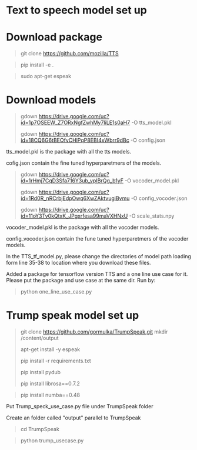 # Text to speech model set up
# Download package
> git clone https://github.com/mozilla/TTS

> pip install -e .

> sudo apt-get espeak
# Download models
> gdown https://drive.google.com/uc?id=1p7OSEEW_Z7ORxNgfZwhMy7IiLE1s0aH7 -O tts_model.pkl
> 
> gdown https://drive.google.com/uc?id=18CQ6G6tBEOfvCHlPqP8EBI4xWbrr9dBc -O config.json

tts_model.pkl is the package with all the tts models.

cofig.json contain the fine tuned hyperparetmers of the models.

>gdown https://drive.google.com/uc?id=1rHmj7CqD3Sfa716Y3ub_vpIBrQg_b1yF -O vocoder_model.pkl
>
>gdown https://drive.google.com/uc?id=1Rd0R_nRCrbjEdpOwq6XwZAktvugiBvmu -O config_vocoder.json
>
>gdown https://drive.google.com/uc?id=11oY3Tv0kQtxK_JPgxrfesa99maVXHNxU -O scale_stats.npy

vocoder_model.pkl is the package with all the vocoder models.

config_vocoder.json contain the fune tuned hyperparetmers of the  vocoder models. 

In the TTS_tf_model.py, please change the directories of model path loading form line 35-38 to location where you download these files.

Added a package for tensorflow version TTS and a one line use case for it. Please put the package and use case at the same dir. Run by:

> python one_line_use_case.py 

# Trump speak model set up
>git clone https://github.com/gormulka/TrumpSpeak.git
>mkdir /content/output
>
>apt-get install -y espeak
>
>pip install -r requirements.txt
>
>pip install pydub
>
>pip install librosa==0.7.2

>pip install numba==0.48

Put Trump_speck_use_case.py file under TrumpSpeak folder

Create an folder called "output" parallel to TrumpSpeak

> cd TrumpSpeak

> python trump_usecase.py 

